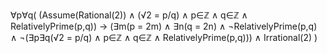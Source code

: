 ∀p∀q(
(Assume(Rational(2)) ∧ (√2 = p/q) ∧ p∈ℤ ∧ q∈ℤ ∧ RelativelyPrime(p,q))
→
(∃m(p = 2m) ∧ ∃n(q = 2n)
 ∧ ¬RelativelyPrime(p,q)
 ∧ ¬(∃p∃q(√2 = p/q) ∧ p∈ℤ ∧ q∈ℤ ∧ RelativelyPrime(p,q)))
∧ Irrational(2)
)
